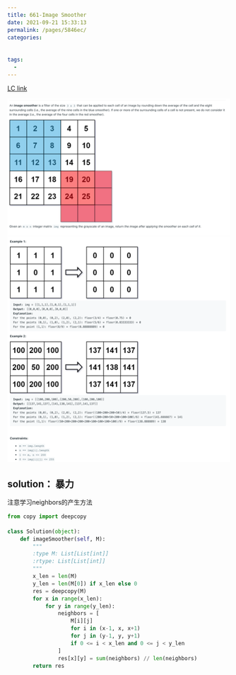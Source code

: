 ```yaml
---
title: 661-Image Smoother
date: 2021-09-21 15:33:13
permalink: /pages/5846ec/
categories:
  

tags:
  - 
---
```

[LC link](https://leetcode.com/problems/image-smoother/)


![](https://raw.githubusercontent.com/emmableu/image/master/661-0.png)
![](https://raw.githubusercontent.com/emmableu/image/master/661-1.png)

## solution： 暴力
注意学习neighbors的产生方法
```python
from copy import deepcopy

class Solution(object):
    def imageSmoother(self, M):
        """
        :type M: List[List[int]]
        :rtype: List[List[int]]
        """
        x_len = len(M)
        y_len = len(M[0]) if x_len else 0
        res = deepcopy(M)
        for x in range(x_len):
            for y in range(y_len):
                neighbors = [
                    M[i][j]
                    for i in (x-1, x, x+1)
                    for j in (y-1, y, y+1)
                    if 0 <= i < x_len and 0 <= j < y_len
                ]
                res[x][y] = sum(neighbors) // len(neighbors)
        return res
```
